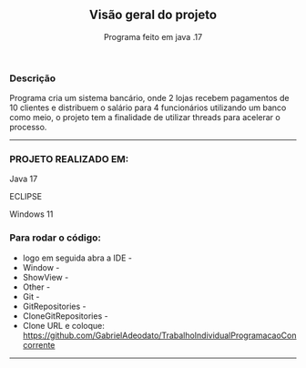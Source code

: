 
  <h2 align="center">Visão geral do projeto</h2>

  <p align="center">
    Programa feito em java .17 
    <br>
    </p>
</p>

<br>


### Descrição

Programa cria um sistema bancário, onde 2 lojas recebem pagamentos de 10 clientes e distribuem o salário para 4 funcionários utilizando um banco como meio, o projeto tem a finalidade de utilizar threads para acelerar o processo.

<hr>

### PROJETO REALIZADO EM:

 Java 17

  ECLIPSE

 Windows 11

### Para rodar o código:

* logo em seguida abra a IDE -
* Window -
* ShowView -
* Other -
* Git -
* GitRepositories -
* CloneGitRepositories -
* Clone URL e coloque: https://github.com/GabrielAdeodato/TrabalhoIndividualProgramacaoConcorrente



<hr>
